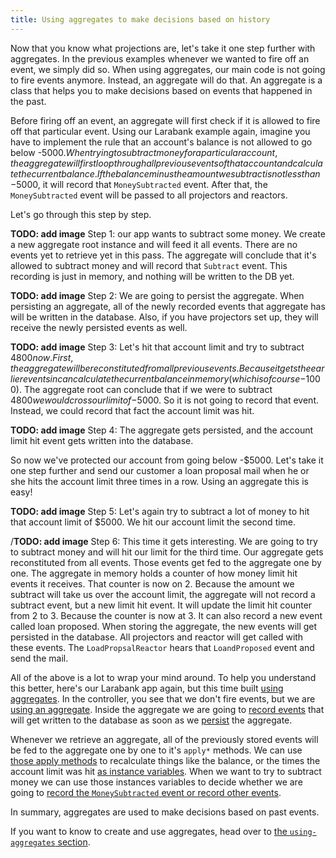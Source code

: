 ```yaml
---
title: Using aggregates to make decisions based on history
---
```


Now that you know what projections are, let's take it one step further with aggregates. In the previous examples whenever we wanted to fire off an event, we simply did so. When using aggregates, our main code is not going to fire events anymore. Instead, an aggregate will do that.  An aggregate is a class that helps you to make decisions based on events that happened in the past.

Before firing off an event, an aggregate will first check if it is allowed to fire off that particular event. Using our Larabank example again, imagine you have to implement the rule that an account's balance is not allowed to go below -$5000. When trying to subtract money for a particular account, the aggregate will first loop through all previous events of that account and calculate the current balance. If the balance minus the amount we subtract is not less than -$5000, it will record that `MoneySubtracted` event. After that, the `MoneySubtracted` event will be passed to all projectors and reactors.

Let's go through this step by step.

**TODO: add image**
Step 1: our app wants to subtract some money. We create a new aggregate root instance and will feed it all events. There are no events yet to retrieve yet in this pass. The aggregate will conclude that it's allowed to subtract money and will record that `Subtract` event. This recording is just in memory, and nothing will be written to the DB yet.

**TODO: add image**
Step 2: We are going to persist the aggregate. When persisting an aggregate, all of the newly recorded events that aggregate has will be written in the database. Also, if you have projectors set up, they will receive the newly persisted events as well. 

**TODO: add image**
Step 3: Let's hit that account limit and try to subtract $4800 now. First, the aggregate will be reconstituted from all previous events. Because it gets the earlier events in can calculate the current balance in memory (which is of course -$1000). The aggregate root can conclude that if we were to subtract $4800 we would cross our limit of -$5000. So it is not going to record that event. Instead, we could record that fact the account limit was hit.

**TODO: add image**
Step 4: The aggregate gets persisted, and the account limit hit event gets written into the database.

So now we've protected our account from going below -$5000. Let's take it one step further and send our customer a loan proposal mail when he or she hits the account limit three times in a row. Using an aggregate this is easy!

**TODO: add image**
Step 5: Let's again try to subtract a lot of money to hit that account limit of $5000. We hit our account limit the second time.

/**TODO: add image**
Step 6: This time it gets interesting. We are going to try to subtract money and will hit our limit for the third time. Our aggregate gets reconstituted from all events. Those events get fed to the aggregate one by one. The aggregate in memory holds a counter of how money limit hit events it receives. That counter is now on 2. Because the amount we subtract will take us over the account limit, the aggregate will not record a subtract event, but a new limit hit event. It will update the limit hit counter from 2 to 3. Because the counter is now at 3. It can also record a new event called loan proposed. When storing the aggregate, the new events will get persisted in the database. All projectors and reactor will get called with these events. The `LoadPropsalReactor` hears that `LoandProposed` event and send the mail.

All of the above is a lot to wrap your mind around. To help you understand this better, here's our Larabank app again, but this time built [using aggregates](https://github.com/spatie/larabank-event-projector-aggregates). In the controller, you see that we don't fire events, but we are [using an aggregate](https://github.com/spatie/larabank-event-projector-aggregates/blob/c9f2ff240f4634ee2e241e3087ff60587a176ae0/app/Http/Controllers/AccountsController.php#L21-L52). Inside the aggregate we are going to [record events](https://github.com/spatie/larabank-event-projector-aggregates/blob/c9f2ff240f4634ee2e241e3087ff60587a176ae0/app/Domain/Account/AccountAggregateRoot.php#L46) that will get written to the database as soon as we [persist](https://github.com/spatie/larabank-event-projector-aggregates/blob/c9f2ff240f4634ee2e241e3087ff60587a176ae0/app/Http/Controllers/AccountsController.php#L40) the aggregate.

Whenever we retrieve an aggregate, all of the previously stored events will be fed to the aggregate one by one to it's `apply*` methods. We can use [those apply methods](https://github.com/spatie/larabank-event-projector-aggregates/blob/c9f2ff240f4634ee2e241e3087ff60587a176ae0/app/Domain/Account/AccountAggregateRoot.php#L77-L82) to recalculate things like the balance, or the times the account limit was hit [as instance variables](https://github.com/spatie/larabank-event-projector-aggregates/blob/c9f2ff240f4634ee2e241e3087ff60587a176ae0/app/Domain/Account/AccountAggregateRoot.php#L28-L35). When we want to try to subtract money we can use those instances variables to decide whether we are going to [record the `MoneySubtracted` event or record other events](https://github.com/spatie/larabank-event-projector-aggregates/blob/c9f2ff240f4634ee2e241e3087ff60587a176ae0/app/Domain/Account/AccountAggregateRoot.php#L60-L75).

In summary, aggregates are used to make decisions based on past events.

If you want to know to create and use aggregates, head over to [the `using-aggregates` section](https://docs.spatie.be/laravel-event-projector/v2/using-aggregates/writing-your-first-aggregate).

